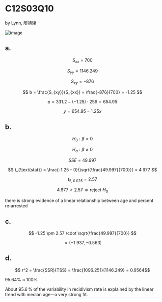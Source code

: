 # C12S03Q10
by Lynn, 廖靖綾

![image](https://github.com/user-attachments/assets/ea096ee4-a3d2-4e3e-b9f3-5c517672692a)

## a.
$$ S_{xx} = 700 $$

$$ S_{yy} = 1146.249 $$

$$ S_{xy} = -876 $$

$$ b = \frac{S_{xy}}{S_{xx}} = \frac{-876}{700} = -1.25 $$

$$ a = 331.2 - (-1.25) \cdot 259 = 654.95 $$

$$ y = 654.95 - 1.25x $$

## b.

$$H_0: \beta= 0 $$

$$H_a: \beta \neq 0$$

$$ SSE = 49.997 $$

$$ t_{\text{stat}} = \frac{-1.25 - 0}{\sqrt{\frac{49.997}{700}}} = 4.677 $$

$$ t_{5, 0.025} = 2.57 $$

$$ 4.677 > 2.57 \Rightarrow \text{reject } H_0 $$

there is strong evidence of a linear relationship between age and percent re‐arrested

## c.
$$ -1.25 \pm 2.57 \cdot \sqrt{\frac{49.997}{700}} $$

$$ = (-1.937, -0.563) $$


## d.
$$ r^2 = \frac{SSR}{TSS} = \frac{1096.251}{1146.249} = 0.9564$$

95.64% $\approx$ 100% 

About 95.6 % of the variability in recidivism rate is explained by the linear trend with median age—a very strong fit.
